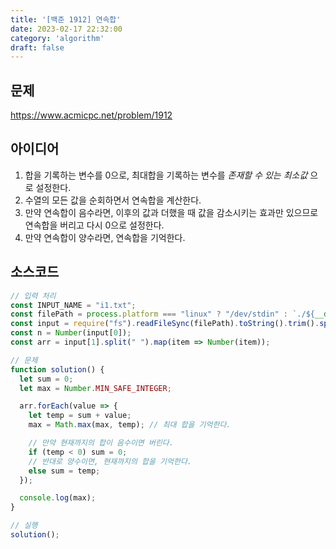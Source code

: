 ```yaml
---
title: '[백준 1912] 연속합'
date: 2023-02-17 22:32:00
category: 'algorithm'
draft: false
---
```


## 문제
https://www.acmicpc.net/problem/1912

## 아이디어
1. 합을 기록하는 변수를 0으로, 최대합을 기록하는 변수를 _존재할 수 있는 최소값_ 으로 설정한다.
2. 수열의 모든 값을 순회하면서 연속합을 계산한다.
3. 만약 연속합이 음수라면, 이후의 값과 더했을 때 값을 감소시키는 효과만 있으므로 연속합을 버리고 다시 0으로 설정한다.
4. 만약 연속합이 양수라면, 연속합을 기억한다.

## 소스코드
```js
// 입력 처리
const INPUT_NAME = "i1.txt";
const filePath = process.platform === "linux" ? "/dev/stdin" : `./${__dirname.split('\\').pop()}/${INPUT_NAME}`;
const input = require("fs").readFileSync(filePath).toString().trim().split("\n").map(item => item.trim());
const n = Number(input[0]);
const arr = input[1].split(" ").map(item => Number(item));

// 문제
function solution() {
  let sum = 0;
  let max = Number.MIN_SAFE_INTEGER;

  arr.forEach(value => {
    let temp = sum + value;
    max = Math.max(max, temp); // 최대 합을 기억한다.

    // 만약 현재까지의 합이 음수이면 버린다.
    if (temp < 0) sum = 0;
    // 반대로 양수이면, 현재까지의 합을 기억한다.
    else sum = temp;
  });

  console.log(max);
}

// 실행
solution();
```
